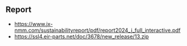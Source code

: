 ## Report
- https://www.jx-nmm.com/sustainabilityreport/pdf/report2024_j_full_interactive.pdf
- https://ssl4.eir-parts.net/doc/3678/new_release/13.zip
